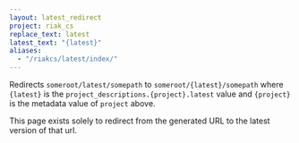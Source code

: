 ```yaml
---
layout: latest_redirect
project: riak_cs
replace_text: latest
latest_text: "{latest}"
aliases:
  - "/riakcs/latest/index/"
---
```


Redirects `someroot/latest/somepath` to `someroot/{latest}/somepath` 
where `{latest}` is the `project_descriptions.{project}.latest` value
and `{project}` is the metadata value of `project` above.

This page exists solely to redirect from the generated URL to the latest version of
that url.



